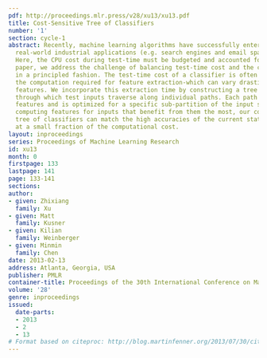 ```yaml
---
pdf: http://proceedings.mlr.press/v28/xu13/xu13.pdf
title: Cost-Sensitive Tree of Classifiers
number: '1'
section: cycle-1
abstract: Recently, machine learning algorithms have successfully entered large-scale
  real-world industrial applications (e.g. search engines and email spam filters).
  Here, the CPU cost during test-time must be budgeted and accounted for. In this
  paper, we address the challenge of balancing test-time cost and the classifier accuracy
  in a principled fashion. The test-time cost of a classifier is often dominated by
  the computation required for feature extraction-which can vary drastically across
  features. We incorporate this extraction time by constructing a tree of classifiers,
  through which test inputs traverse along individual paths. Each path extracts different
  features and is optimized for a specific sub-partition of the input space. By only
  computing features for inputs that benefit from them the most, our cost-sensitive
  tree of classifiers can match the high accuracies of the current state-of-the-art
  at a small fraction of the computational cost.
layout: inproceedings
series: Proceedings of Machine Learning Research
id: xu13
month: 0
firstpage: 133
lastpage: 141
page: 133-141
sections: 
author:
- given: Zhixiang
  family: Xu
- given: Matt
  family: Kusner
- given: Kilian
  family: Weinberger
- given: Minmin
  family: Chen
date: 2013-02-13
address: Atlanta, Georgia, USA
publisher: PMLR
container-title: Proceedings of the 30th International Conference on Machine Learning
volume: '28'
genre: inproceedings
issued:
  date-parts:
  - 2013
  - 2
  - 13
# Format based on citeproc: http://blog.martinfenner.org/2013/07/30/citeproc-yaml-for-bibliographies/
---
```

